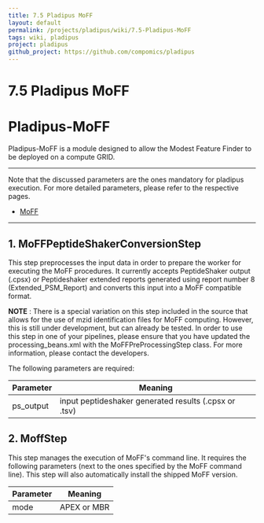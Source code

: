 ```yaml
---
title: 7.5 Pladipus MoFF
layout: default
permalink: /projects/pladipus/wiki/7.5-Pladipus-MoFF
tags: wiki, pladipus
project: pladipus
github_project: https://github.com/compomics/pladipus
---
```


# 7.5 Pladipus MoFF
# Pladipus-MoFF

Pladipus-MoFF is a module designed to allow the Modest Feature Finder to be deployed on a compute GRID. 

----

Note that the discussed parameters are the ones mandatory for pladipus execution. For more detailed parameters, please refer to the respective pages.

* [MoFF](https://github.com/compomics/moFF)

----

## 1. MoFFPeptideShakerConversionStep

This step preprocesses the input data in order to prepare the worker for executing the MoFF procedures. It currently accepts PeptideShaker output (.cpsx) or Peptideshaker extended reports generated using report number 8  (Extended_PSM_Report) and converts this input into a MoFF compatible format.

**NOTE** : There is a special variation on this step included in the source that allows for the use of mzid identification files for MoFF computing. However, this is still under development, but can already be tested. In order to use this step in one of your pipelines, please ensure that you have updated the processing_beans.xml with the MoFFPreProcessingStep class. For more information, please contact the developers.

The following parameters are required: 

Parameter | Meaning
--- | -------------- | 
ps_output| input peptideshaker generated results (.cpsx or .tsv) 

## 2. MoffStep

This step manages the execution of MoFF's command line. It requires the following parameters (next to the ones specified by the MoFF command line). This step will also automatically install the shipped MoFF version.

Parameter | Meaning
--- | -------------- | 
mode | APEX or MBR 
